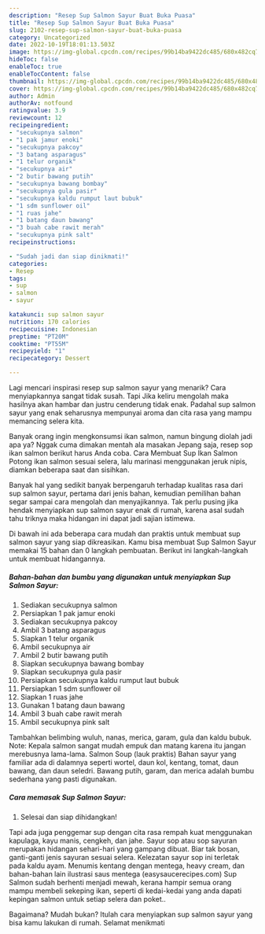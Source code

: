```yaml
---
description: "Resep Sup Salmon Sayur Buat Buka Puasa"
title: "Resep Sup Salmon Sayur Buat Buka Puasa"
slug: 2102-resep-sup-salmon-sayur-buat-buka-puasa
category: Uncategorized
date: 2022-10-19T18:01:13.503Z
image: https://img-global.cpcdn.com/recipes/99b14ba9422dc485/680x482cq70/sup-salmon-sayur-foto-resep-utama.jpg
hideToc: false
enableToc: true
enableTocContent: false
thumbnail: https://img-global.cpcdn.com/recipes/99b14ba9422dc485/680x482cq70/sup-salmon-sayur-foto-resep-utama.jpg
cover: https://img-global.cpcdn.com/recipes/99b14ba9422dc485/680x482cq70/sup-salmon-sayur-foto-resep-utama.jpg
author: Admin
authorAv: notfound
ratingvalue: 3.9
reviewcount: 12
recipeingredient:
- "secukupnya salmon"
- "1 pak jamur enoki"
- "secukupnya pakcoy"
- "3 batang asparagus"
- "1 telur organik"
- "secukupnya air"
- "2 butir bawang putih"
- "secukupnya bawang bombay"
- "secukupnya gula pasir"
- "secukupnya kaldu rumput laut bubuk"
- "1 sdm sunflower oil"
- "1 ruas jahe"
- "1 batang daun bawang"
- "3 buah cabe rawit merah"
- "secukupnya pink salt"
recipeinstructions:

- "Sudah jadi dan siap dinikmati!"
categories:
- Resep
tags:
- sup
- salmon
- sayur

katakunci: sup salmon sayur 
nutrition: 170 calories
recipecuisine: Indonesian
preptime: "PT20M"
cooktime: "PT55M"
recipeyield: "1"
recipecategory: Dessert

---
```



Lagi mencari inspirasi resep sup salmon sayur yang menarik? Cara menyiapkannya sangat tidak susah. Tapi Jika keliru mengolah maka hasilnya akan hambar dan justru cenderung tidak enak. Padahal sup salmon sayur yang enak seharusnya mempunyai aroma dan cita rasa yang mampu memancing selera kita.


Banyak orang ingin mengkonsumsi ikan salmon, namun bingung diolah jadi apa ya? Nggak cuma dimakan mentah ala masakan Jepang saja, resep sop ikan salmon berikut harus Anda coba. Cara Membuat Sup Ikan Salmon Potong ikan salmon sesuai selera, lalu marinasi menggunakan jeruk nipis, diamkan beberapa saat dan sisihkan.

Banyak hal yang sedikit banyak berpengaruh terhadap kualitas rasa dari sup salmon sayur, pertama dari jenis bahan, kemudian pemilihan bahan segar sampai cara mengolah dan menyajikannya. Tak perlu pusing jika hendak menyiapkan sup salmon sayur enak di rumah, karena asal sudah tahu triknya maka hidangan ini dapat jadi sajian istimewa.


Di bawah ini ada beberapa cara mudah dan praktis untuk membuat sup salmon sayur yang siap dikreasikan. Kamu bisa membuat Sup Salmon Sayur memakai 15 bahan dan 0 langkah pembuatan. Berikut ini langkah-langkah untuk membuat hidangannya.

<!--inarticleads1-->

##### Bahan-bahan dan bumbu yang digunakan untuk menyiapkan Sup Salmon Sayur:

1. Sediakan secukupnya salmon
1. Persiapkan 1 pak jamur enoki
1. Sediakan secukupnya pakcoy
1. Ambil 3 batang asparagus
1. Siapkan 1 telur organik
1. Ambil secukupnya air
1. Ambil 2 butir bawang putih
1. Siapkan secukupnya bawang bombay
1. Siapkan secukupnya gula pasir
1. Persiapkan secukupnya kaldu rumput laut bubuk
1. Persiapkan 1 sdm sunflower oil
1. Siapkan 1 ruas jahe
1. Gunakan 1 batang daun bawang
1. Ambil 3 buah cabe rawit merah
1. Ambil secukupnya pink salt


Tambahkan belimbing wuluh, nanas, merica, garam, gula dan kaldu bubuk. Note: Kepala salmon sangat mudah empuk dan matang karena itu jangan merebusnya lama-lama. Salmon Soup (lauk praktis) Bahan sayur yang familiar ada di dalamnya seperti wortel, daun kol, kentang, tomat, daun bawang, dan daun seledri. Bawang putih, garam, dan merica adalah bumbu sederhana yang pasti digunakan. 

<!--inarticleads2-->

##### Cara memasak Sup Salmon Sayur:


1. Selesai dan siap dihidangkan!

Tapi ada juga penggemar sup dengan cita rasa rempah kuat menggunakan kapulaga, kayu manis, cengkeh, dan jahe. Sayur sop atau sop sayuran merupakan hidangan sehari-hari yang gampang dibuat. Biar tak bosan, ganti-ganti jenis sayuran sesuai selera. Kelezatan sayur sop ini terletak pada kaldu ayam. Menumis kentang dengan mentega, heavy cream, dan bahan-bahan lain ilustrasi saus mentega (easysaucerecipes.com) Sup Salmon sudah berhenti menjadi mewah, kerana hampir semua orang mampu membeli sekeping ikan, seperti di kedai-kedai yang anda dapati kepingan salmon untuk setiap selera dan poket.. 

Bagaimana? Mudah bukan? Itulah cara menyiapkan sup salmon sayur yang bisa kamu lakukan di rumah. Selamat menikmati

